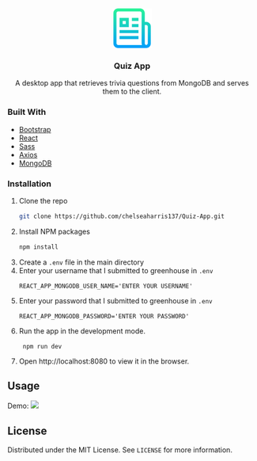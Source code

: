 <!-- PROJECT LOGO -->
<br />
<p align="center">
    <img src="readme-images/readme-logo.png" alt="Logo" width="80" height="80">
  <h3 align="center">Quiz App</h3>
  <p align="center">
    A desktop app that retrieves trivia questions from MongoDB and serves them to the client.
  </p>
</p>

### Built With

- [Bootstrap](https://getbootstrap.com)
- [React](https://reactjs.org/)
- [Sass](https://sass-lang.com/)
- [Axios](https://github.com/axios/axios)
- [MongoDB](https://www.mongodb.com/)


<!-- GETTING STARTED -->

### Installation

1. Clone the repo
   ```sh
   git clone https://github.com/chelseaharris137/Quiz-App.git
   ```
2. Install NPM packages
   ```sh
   npm install
   ```
3. Create a `.env` file in the main directory
4. Enter your username that I submitted to greenhouse in `.env`
   ```JS
   REACT_APP_MONGODB_USER_NAME='ENTER YOUR USERNAME'
   ```
5. Enter your password that I submitted to greenhouse in `.env`
   ```JS
   REACT_APP_MONGODB_PASSWORD='ENTER YOUR PASSWORD'
   ```
6. Run the app in the development mode.
   ```JS
    npm run dev
   ```
7. Open http://localhost:8080 to view it in the browser.


<!-- USAGE EXAMPLES -->
## Usage

Demo:
<img src="readme-images/quizapp-demo.gif">


<!-- LICENSE -->
## License

Distributed under the MIT License. See `LICENSE` for more information.